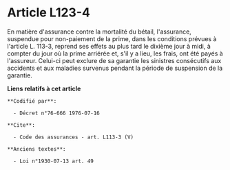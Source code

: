 # Article L123-4

En matière d'assurance contre la mortalité du bétail, l'assurance, suspendue pour non-paiement de la prime, dans les
conditions prévues à l'article L. 113-3, reprend ses effets au plus tard le dixième jour à midi, à compter du jour où la
prime arriérée et, s'il y a lieu, les frais, ont été payés à l'assureur. Celui-ci peut exclure de sa garantie les sinistres
consécutifs aux accidents et aux maladies survenus pendant la période de suspension de la garantie.

**Liens relatifs à cet article**

	**Codifié par**:

	  - Décret n°76-666 1976-07-16

	**Cite**:

	  - Code des assurances - art. L113-3 (V)

	**Anciens textes**:

	  - Loi n°1930-07-13 art. 49
